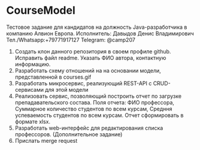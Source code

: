 # CourseModel
Тестовое задание для кандидатов на должность Java-разработчика в компанию Алвион Европа.
Исполнитель: Давыдов Денис Владимирович
Тел./Whatsapp:+79771917127
Telegram: @camp207


1) Создать клон данного репозитория	в своем профиле github. Исправить файл readme. 
   Указать ФИО автора, контактную информацию.
2) Разработать схему отношений на на основании модели, представленной в courses.gif
3) Разработать микросервис, реализующий REST-API с CRUD-сервисами для этой модели 
4) Реализовать сервис, позволяющий построить отчет по загрузке препадавательского состава. 
   Поля отчета: ФИО профессора, Суммарное количество студентов по всем курсам, Средння успеваемость студентов по всем курсам. 
   Отчет сформировать в формате xlsx.
5) Разработать web-интерфейс для редактирования списка профессоров. (Дополнительное задание)
6) Прислать merge request
